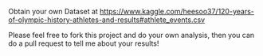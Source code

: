 Obtain your own Dataset at https://www.kaggle.com/heesoo37/120-years-of-olympic-history-athletes-and-results#athlete_events.csv

Please feel free to fork this project and do your own analysis, then you can do a pull request to tell me about your results!
